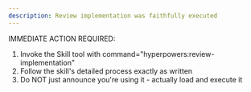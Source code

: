 ```yaml
---
description: Review implementation was faithfully executed
---
```


IMMEDIATE ACTION REQUIRED:

1. Invoke the Skill tool with command="hyperpowers:review-implementation"
2. Follow the skill's detailed process exactly as written
3. Do NOT just announce you're using it - actually load and execute it
